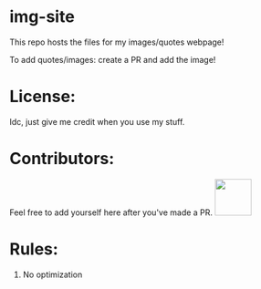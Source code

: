 # img-site
This repo hosts the files for my images/quotes webpage!

To add quotes/images: create a PR and add the image!

# License:
Idc, just give me credit when you use my stuff.

# Contributors:
Feel free to add yourself here after you've made a PR.
<img src="https://github.com/Jcodeerd.png" width="64">

# Rules:
1. No optimization
